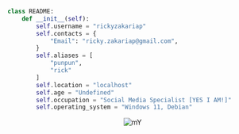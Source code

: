 ```python
class README:
    def __init__(self):
        self.username = "rickyzakariap"
        self.contacts = {
            "Email": "ricky.zakariap@gmail.com",
        }
        self.aliases = [
            "punpun",
            "rick"
        ]
        self.location = "localhost"
        self.age = "Undefined"
        self.occupation = "Social Media Specialist [YES I AM!]"
        self.operating_system = "Windows 11, Debian"
```

<p align="center">
      <img src="https://images.steamusercontent.com/ugc/2474254356519169580/9CFB2E6BE2FAC909F5C4F7B65BB9B57525067A2A/?imw=5000&imh=5000&ima=fit&impolicy=Letterbox&imcolor=%23000000&letterbox=false" alt="mY" width="lebar_gambar" height="tinggi_gambar">
    </p>


